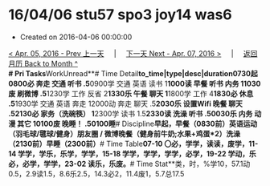# 16/04/06 stu57 spo3 joy14 was6

* Created on 2016-04-06 00:00:00

[&lt; Apr. 05, 2016 - Prev 上一天](d05.md)     \|     [下一天 Next - Apr. 07, 2016 &gt;](d07.md)     \|     [返回月历 Back to Month ^](index.md)   
**\# Pri Tasks**WorkUnread**\# Time Detail**to\_time\|type\|desc\|duration0730起0800必 奔走 交通 听书 .5**0900学 交通 英语 读书 1**1000读 早餐 听书 内务 11030废 刷微博 .5**1230学 工作 反省 2**1330乐 午餐 聊天 1**1800学 工作 4**1830必 休息 .5**1930学 交通 英语 奔走 12000动 奔走 聊天 .5**2030乐 设置Wifi 晚餐 聊天 .52130必 家务（洗碗筷） 1**2300学 读书 1.5**2330读 洗澡 听书 .50030乐 内务 动漫 其它 10100废 晚睡！ .50100睡**\# Discipline**早起，早餐（0830前）英语运动（羽毛球/毽球/健身）朋友圈 / 微博晚餐（健身前牛奶;水果+鸡蛋\*2）洗澡（2130前）早睡（2300前）**\# Time Table**07-10 〇必，学学，读读，废学，11-14 学学，学乐，乐学，学学，15-18 学学，学学，学学，必学，19-22 学动，乐必，必学，学学，23-02 读乐，乐废。**\# Time Stat**类，时，%学10，57.1动0.5，2.9读1.5，8.6乐2.5，14.3必2，11.4废1，5.7总17.5

